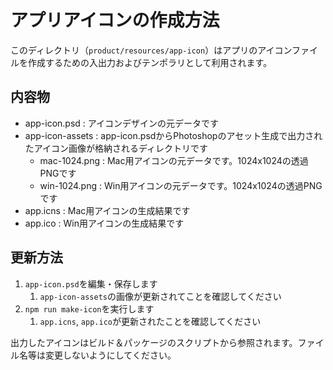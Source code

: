 # アプリアイコンの作成方法

このディレクトリ（`product/resources/app-icon`）はアプリのアイコンファイルを作成するための入出力およびテンポラリとして利用されます。

## 内容物

- app-icon.psd : アイコンデザインの元データです
- app-icon-assets : app-icon.psdからPhotoshopのアセット生成で出力されたアイコン画像が格納されるディレクトリです
  - mac-1024.png : Mac用アイコンの元データです。1024x1024の透過PNGです
  - win-1024.png : Win用アイコンの元データです。1024x1024の透過PNGです
- app.icns : Mac用アイコンの生成結果です
- app.ico : Win用アイコンの生成結果です

## 更新方法

1. `app-icon.psd`を編集・保存します
   1. `app-icon-assets`の画像が更新されてことを確認してください
2. `npm run make-icon`を実行します
   1. `app.icns`, `app.ico`が更新されたことを確認してください

出力したアイコンはビルド＆パッケージのスクリプトから参照されます。ファイル名等は変更しないようにしてください。
